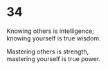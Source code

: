 # 34

Knowing others is intelligence;  
knowing yourself is true wisdom.  
  
Mastering others is strength,  
mastering yourself is true power.

